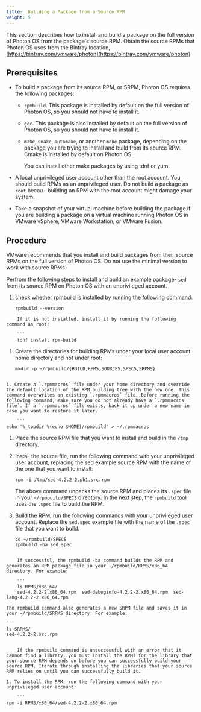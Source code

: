 ```yaml
---
title:  Building a Package from a Source RPM
weight: 5
---
```


This section describes how to install and build a package on the full version of Photon OS from the package's source RPM. Obtain the source RPMs that Photon OS uses from the  Bintray location, [https://bintray.com/vmware/photon](https://bintray.com/vmware/photon)


## Prerequisites

- To build a package from its source RPM, or SRPM, Photon OS requires the following packages:  

    * `rpmbuild`. This package is installed by default on the full version of Photon OS, so you should not have to install it. 
    * `gcc`. This package is also installed by default on the full version of Photon OS, so you should not have to install it. 
    * `make`, `Cmake`, `automake`, or another `make` package, depending on the package you are trying to install and build from its source RPM. Cmake is installed by default on Photon OS. 
        
        You can install other make packages by using tdnf or yum.  
- A local unprivileged user account other than the root account. You should build RPMs as an unprivileged user. Do not build a package as `root` becau--building an RPM with the root account might damage your system. 
- Take a snapshot of your virtual machine before building the package if you are building a package on a virtual machine running Photon OS in VMware vSphere, VMware Workstation, or VMware Fusion.


## Procedure

VMware recommends that you install and build packages from their source RPMs on the full version of Photon OS. Do not use the minimal version to work with source RPMs.  

Perfrom the following steps to install and build an example package- `sed` from its source RPM on Photon OS with an unprivileged account. 

1. check whether rpmbuild is installed by running the following command: 
	
    ```
    rpmbuild --version
```
    If it is not installed, install it by running the following command as root: 
	
    ```
    tdnf install rpm-build
```

1. Create the directories for building RPMs under your local user account home directory and not under root:
	
    ```
    mkdir -p ~/rpmbuild/{BUILD,RPMS,SOURCES,SPECS,SRPMS}
```

1. Create a `.rpmmacros` file under your home directory and override the default location of the RPM building tree with the new one. This command overwrites an existing `.rpmmacros` file. Before running the following command, make sure you do not already have a `.rpmmacros file`. If a `.rpmmacros` file exists, back it up under a new name in case you want to restore it later.    

    ```
echo '%_topdir %(echo $HOME)/rpmbuild' > ~/.rpmmacros
```

1. Place the source RPM file that you want to install and build in the `/tmp` directory. 
1. Install the source file, run the following command with your unprivileged user account, replacing the sed example source RPM with the name of the one that you want to install: 

	
    ```
    rpm -i /tmp/sed-4.2.2-2.ph1.src.rpm
    ```

    The above command unpacks the source RPM and places its `.spec` file in your `~/rpmbuild/SPECS` directory. In the next step, the `rpmbuild` tool uses the `.spec` file to build the RPM. 
1. Build the RPM, run the following commands with your unprivileged user account. Replace the `sed.spec` example file with the name of the `.spec` file that you want to build. 
	
    ```
    cd ~/rpmbuild/SPECS
	rpmbuild -ba sed.spec
```

    If successful, the rpmbuild -ba command builds the RPM and generates an RPM package file in your ~/rpmbuild/RPMS/x86_64 directory. For example:
	
    ```
    ls RPMS/x86_64/
	sed-4.2.2-2.x86_64.rpm  sed-debuginfo-4.2.2-2.x86_64.rpm  sed-lang-4.2.2-2.x86_64.rpm
```

    The rpmbuild command also generates a new SRPM file and saves it in your ~/rpmbuild/SRPMS directory. For example:  

    ```
    ls SRPMS/
	sed-4.2.2-2.src.rpm
```

    If the rpmbuild command is unsuccessful with an error that it cannot find a library, you must install the RPMs for the library that your source RPM depends on before you can successfully build your source RPM. Iterate through installing the libraries that your source RPM relies on until you can successfully build it. 

1. To install the RPM, run the following command with your unprivileged user account:  
	
    ```
rpm -i RPMS/x86_64/sed-4.2.2-2.x86_64.rpm
```
